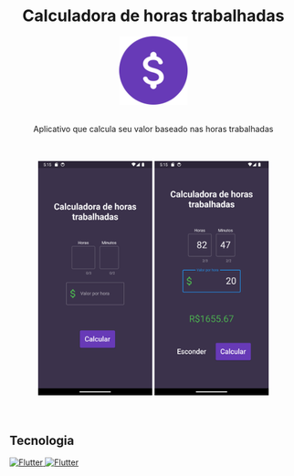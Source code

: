 <h1 align="center">Calculadora de horas trabalhadas</h1>

<div align="center">
  <img 
       src="https://github.com/pedropfsf/worked_hours_counter/blob/master/assets/logo.png" 
       alt="Icon app"
       width="120px"
       height="120px"
  />
</div>
<br/>
<p align="center">Aplicativo que calcula seu valor baseado nas horas trabalhadas</p>

<br/>
<br/>
<div align="center">
  <img
       src="https://github.com/pedropfsf/worked_hours_counter/blob/master/assets/screenshot1.png"
       alt="Screenshot"
       width="200px"
   />
   <img
       src="https://github.com/pedropfsf/worked_hours_counter/blob/master/assets/screenshot2.png"
       alt="Screenshot"
       width="200px"
   />
</div>

<br/>
<br/>
  
## Tecnologia
<a href="https://flutter.dev/" target="_black">
  <img src="https://cdn.jsdelivr.net/gh/devicons/devicon/icons/flutter/flutter-original.svg" width="50px" alt="Flutter" title="Flutter" /> 
<a href="https://dart.dev/" target="_black">
  <img src="https://cdn.jsdelivr.net/gh/devicons/devicon/icons/dart/dart-original.svg" width="50px" alt="Flutter" title="Flutter" />  
</a>

